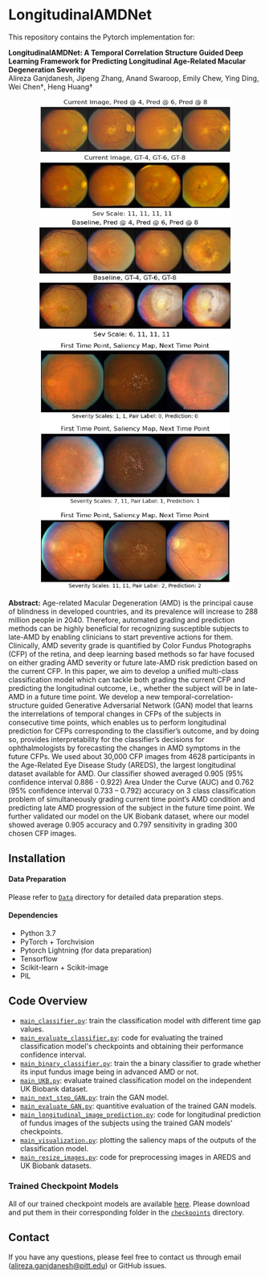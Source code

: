 # LongitudinalAMDNet

This repository contains the Pytorch implementation for:

**LongitudinalAMDNet: A Temporal Correlation Structure Guided Deep Learning Framework for Predicting Longitudinal Age-Related Macular Degeneration Severity**<br/>Alireza Ganjdanesh, Jipeng Zhang, Anand Swaroop, Emily Chew, Ying Ding, Wei Chen&dagger;, Heng Huang&dagger;

<div align="center">
    <img style="display: inline" src=./Figures/LongitudinalPred.png width = '381px' height = '238px'>
    <img style="display: inline" src=./Figures/ProgressedMainText1.png width = '381px' height = '238px'>
</div>
<div align="center">
    <img style="display: inline" src=./Figures/saliency.png width = '381px' height = '498px'>
</div>

**Abstract:** Age-related Macular Degeneration (AMD) is the principal cause of blindness in developed countries, and its prevalence will increase to 288 million people in 2040. Therefore, automated grading and prediction methods can be highly beneficial for recognizing susceptible subjects to late-AMD by enabling clinicians to start preventive actions for them. Clinically, AMD severity grade is quantified by Color Fundus Photographs (CFP) of the retina, and deep learning based methods so far have focused on either grading AMD severity or future late-AMD risk prediction based on the current CFP. In this paper, we aim to develop a unified multi-class classification model which can tackle both grading the current CFP and predicting the longitudinal outcome, i.e., whether the subject will be in late-AMD in a future time point. We develop a new temporal-correlation-structure guided Generative Adversarial Network (GAN) model that learns the interrelations of temporal changes in CFPs of the subjects in consecutive time points, which enables us to perform longitudinal prediction for CFPs corresponding to the classifier’s outcome, and by doing so, provides interpretability for the classifier’s decisions for ophthalmologists by forecasting the changes in AMD symptoms in the future CFPs. We used about 30,000 CFP images from 4628 participants in the Age-Related Eye Disease Study (AREDS), the largest longitudinal dataset available for AMD. Our classifier showed averaged 0.905 (95% confidence interval 0.886 - 0.922) Area Under the Curve (AUC) and 0.762 (95% confidence interval 0.733 – 0.792) accuracy on 3 class classification problem of simultaneously grading current time point’s AMD condition and predicting late AMD progression of the subject in the future time point. We further validated our model on the UK Biobank dataset, where our model showed average 0.905 accuracy and 0.797 sensitivity in grading 300 chosen CFP images.

## Installation

#### Data Preparation
Please refer to [`Data`](./Data) directory for detailed data preparation steps.

#### Dependencies
- Python 3.7 
- PyTorch + Torchvision
- Pytorch Lightning (for data preparation)
- Tensorflow
- Scikit-learn + Scikit-image
- PIL

## Code Overview
- [`main_classifier.py`](main_classifier.py): train the classification model with different time gap values.
- [`main_evaluate_classifier.py`](main_evaluate_classifier.py): code for evaluating the trained classification model's checkpoints and obtaining their performance confidence interval.
- [`main_binary_classifier.py`](main_binary_classifier.py): train the a binary classifier to grade whether its input fundus image being in advanced AMD or not.
- [`main_UKB.py`](main_UKB.py): evaluate trained classification model on the independent UK Biobank dataset.
- [`main_next_step_GAN.py`](main_next_step_GAN.py): train the GAN model.
- [`main_evaluate_GAN.py`](main_evaluate_GAN.py): quantitive evaluation of the trained GAN models.
- [`main_longitudinal_image_prediction.py`](main_longitudinal_image_prediction.py): code for longitudinal prediction of fundus images of the subjects using the trained GAN models' checkpoints.
- [`main_visualization.py`](main_visualization.py): plotting the saliency maps of the outputs of the classification model.
- [`main_resize_images.py`](main_resize_images.py): code for preprocessing images in AREDS and UK Biobank datasets.

### Trained Checkpoint Models
All of our trained checkpoint models are available [here](https://drive.google.com/drive/folders/1fGw8NEiO32e0S5DriuxrI7nbySyNi-gk?usp=sharing). Please download and put them in their corresponding folder in the [`checkpoints`](Models/checkpoints) directory.

## Contact

If you have any questions, please feel free to contact us through email (alireza.ganjdanesh@pitt.edu) or GitHub issues.
